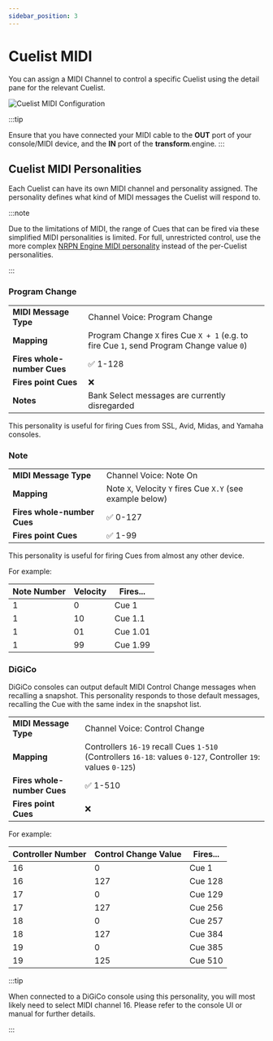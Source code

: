 ```yaml
---
sidebar_position: 3
---
```


# Cuelist MIDI

You can assign a MIDI Channel to control a specific Cuelist using the detail pane for the relevant Cuelist.

![Cuelist MIDI Configuration](@site/static/img/transformclient/cuelists-nofilter.png)

:::tip

Ensure that you have connected your MIDI cable to the **OUT** port of your console/MIDI device, and the **IN** port of the **transform**.engine.
:::

## Cuelist MIDI Personalities

Each Cuelist can have its own MIDI channel and personality assigned. The personality defines what
kind of MIDI messages the Cuelist will respond to.

:::note

Due to the limitations of MIDI, the range of Cues that can be fired via these simplified MIDI
personalities is limited. For full, unrestricted control, use the more complex [NRPN Engine MIDI
personality](../system/midi-io.md) instead of the per-Cuelist personalities.

:::

### Program Change

|||
|-|-|
| **MIDI Message Type** | Channel Voice: Program Change |
| **Mapping** | Program Change `X` fires Cue `X + 1` (e.g. to fire Cue `1`, send Program Change value `0`) |
| **Fires whole-number Cues** | ✅ 1-128 |
| **Fires point Cues** | ❌ |
| **Notes** | Bank Select messages are currently disregarded |

This personality is useful for firing Cues from SSL, Avid, Midas, and Yamaha consoles.

### Note

|||
|-|-|
| **MIDI Message Type** | Channel Voice: Note On |
| **Mapping** | Note `X`, Velocity `Y` fires Cue `X.Y` (see example below) |
| **Fires whole-number Cues** | ✅ 0-127 |
| **Fires point Cues** | ✅ 1-99 |

This personality is useful for firing Cues from almost any other device.

For example:

| Note Number | Velocity | Fires... |
|-|-|-|
| 1 | 0 | Cue 1 |
| 1 | 10 | Cue 1.1 |
| 1 | 01 | Cue 1.01 |
| 1 | 99 | Cue 1.99 |

### DiGiCo

DiGiCo consoles can output default MIDI Control Change messages when recalling a snapshot. This
personality responds to those default messages, recalling the Cue with the same index in the
snapshot list.

|||
|-|-|
| **MIDI Message Type** | Channel Voice: Control Change |
| **Mapping** | Controllers `16-19` recall Cues `1-510` (Controllers `16-18`: values `0-127`, Controller `19`: values `0-125`) |
| **Fires whole-number Cues** | ✅ 1-510 |
| **Fires point Cues** | ❌ |

For example:

| Controller Number | Control Change Value | Fires... |
|-|-|-|
| 16 | 0 | Cue 1 |
| 16 | 127 | Cue 128 |
| 17 | 0 | Cue 129 |
| 17 | 127 | Cue 256 |
| 18 | 0 | Cue 257 |
| 18 | 127 | Cue 384 |
| 19 | 0 | Cue 385 |
| 19 | 125 | Cue 510 |

:::tip

When connected to a DiGiCo console using this personality, you will most likely need to select MIDI
channel 16. Please refer to the console UI or manual for further details.

:::
